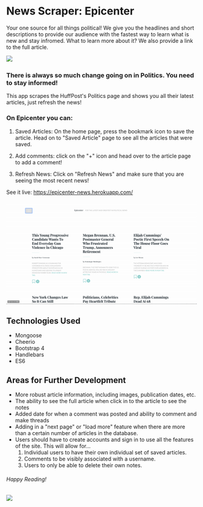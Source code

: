 # News Scraper: Epicenter
Your one source for all things political! We give you the headlines and short descriptions to provide our audience with the fastest way to learn what is new and stay infromed. What to learn more about it? We also provide a link to the full article.

<img src="https://media.giphy.com/media/xUNemVaUZFSgHxvQXK/giphy.gif">

### There is always so much change going on in Politics. You need to stay informed!
This app scrapes the HuffPost's Politics page and shows you all their latest articles, just refresh the news!

### On Epicenter you can: 

1. Saved Articles: On the home page, press the bookmark icon to save the article. Head on to "Saved Article" page to see all the articles that were saved.

2. Add comments: click on the "+" icon and head over to the article page to add a comment!

3. Refresh News: Click on "Refresh News" and make sure that you are seeing the most recent news!

See it live: https://epicenter-news.herokuapp.com/

<img src="./public/images/epicenter.gif">

## Technologies Used  
* Mongoose
* Cheerio 
* Bootstrap 4
* Handlebars
* ES6

## Areas for Further Development
* More robust article information, including images, publication dates, etc.
* The ability to see the full article when click in to the article to see the notes
* Added date for when a comment was posted and ability to comment and make threads
* Adding in a "next page" or "load more" feature when there are more than a certain number of articles in the database.
* Users should have to create accounts and sign in to use all the features of the site. This will allow for...
    1. Individual users to have their own individual set of saved articles.
    2. Comments to be visibly associated with a username.
    3. Users to only be able to delete their own notes.


###### Happy Reading!
<img src="https://media.giphy.com/media/9dFvgd4ID6ne0/giphy.gif">
